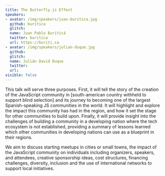 ```yaml
---
title: The Butterfly.js Effect
speakers:
- avatar: /img/speakers/juan-buritica.jpg
  github: buritica
  glitch:
  name: Juan Pablo Buriticá
  twitter: buritica
  url: https://buriti.ca
- avatar: /img/speakers/julian-duque.jpg
  github:
  glitch:
  name: Julián David Duque
  twitter:
  url:
visible: false
---
```


This talk will serve three purposes. First, it will tell the story of the creation of the JavaScript community in [south-american country withheld to support blind selection] and its journey to becoming one of the largest Spanish-speaking JS communities in the world. It will highlight and explore the impact this community has had in the region, and how it set the stage for other communities to build upon. Finally, it will provide insight into the challenges of building a community in a developing nation where the tech ecosystem is not established, providing a summary of lessons learned which other communities in developing nations can use as a blueprint in their regions.

We aim to discuss starting meetups in cities or small towns, the impact of the JavaScript community on individuals including organizers, speakers, and attendees, creative sponsorship ideas, cost structures, financing challenges, diversity, inclusion and the use of international networks to support local initiatives.
